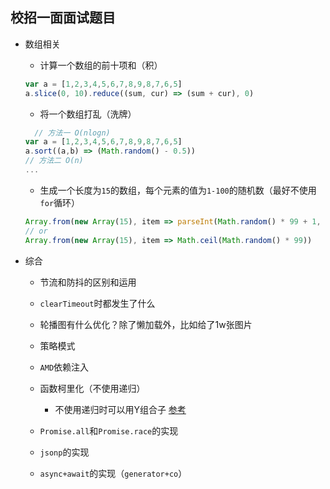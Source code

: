 ## 校招一面面试题目

- 数组相关

  <!-- - ![array.multiply](http://poe9dw4rk.bkt.clouddn.com/fe/2019/array.multiply.jpeg) -->

  - 计算一个数组的前十项和（积）
  ```js
  var a = [1,2,3,4,5,6,7,8,9,8,7,6,5]
  a.slice(0, 10).reduce((sum, cur) => (sum + cur), 0)
  ```

  - 将一个数组打乱（洗牌）
  ```js
    // 方法一 O(nlogn)
  var a = [1,2,3,4,5,6,7,8,9,8,7,6,5]
  a.sort((a,b) => (Math.random() - 0.5))
  // 方法二 O(n)
  ...  
  ```

  - 生成一个长度为`15`的数组，每个元素的值为`1-100`的随机数（最好不使用`for`循环）
  ```js
  Array.from(new Array(15), item => parseInt(Math.random() * 99 + 1, 10))
  // or
  Array.from(new Array(15), item => Math.ceil(Math.random() * 99))
  ```


- 综合

  - 节流和防抖的区别和运用

  - `clearTimeout`时都发生了什么

  - 轮播图有什么优化？除了懒加载外，比如给了1w张图片

  - 策略模式

  - `AMD`依赖注入

  - 函数柯里化（不使用递归）
    - 不使用递归时可以用Y组合子 [参考](https://www.jianshu.com/p/e81365f275f2)

  - `Promise.all`和`Promise.race`的实现

  - `jsonp`的实现

  - `async+await`的实现（`generator+co`）